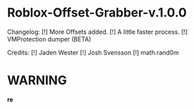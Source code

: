# Roblox-Offset-Grabber-v.1.0.0

Changelog:
  [!] More Offsets added.
  [!] A little faster process.
  [!] VMProtection dumper (BETA)
  
Credits:
  [!] Jaden Wester
  [!] Josh Svensson
  [!] math.rand0m
  
# WARNING
**re**
